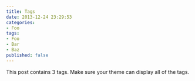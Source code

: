 ```yaml
---
title: Tags
date: 2013-12-24 23:29:53
categories:
- Foo
tags:
- Foo
- Bar
- Baz
published: false
---
```


This post contains 3 tags. Make sure your theme can display all of the tags.
